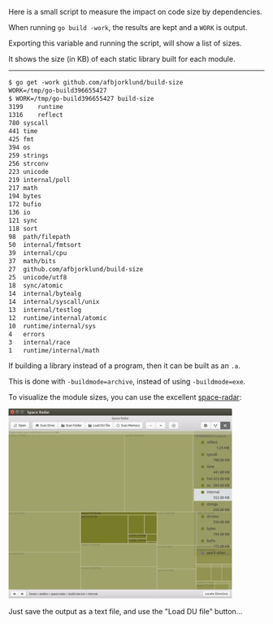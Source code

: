 
Here is a small script to measure the impact on code size by dependencies.

When running `go build -work`, the results are kept and a `WORK` is output.

Exporting this variable and running the script, will show a list of sizes.

It shows the size (in KB) of each static library built for each module.

----

```console
$ go get -work github.com/afbjorklund/build-size
WORK=/tmp/go-build396655427
$ WORK=/tmp/go-build396655427 build-size
3199	runtime
1316	reflect
780	syscall
441	time
425	fmt
394	os
259	strings
256	strconv
223	unicode
219	internal/poll
217	math
194	bytes
172	bufio
136	io
121	sync
118	sort
98	path/filepath
50	internal/fmtsort
39	internal/cpu
37	math/bits
27	github.com/afbjorklund/build-size
25	unicode/utf8
18	sync/atomic
14	internal/bytealg
14	internal/syscall/unix
13	internal/testlog
12	runtime/internal/atomic
10	runtime/internal/sys
4	errors
3	internal/race
1	runtime/internal/math
```

If building a library instead of a program, then it can be built as an `.a`.

This is done with `-buildmode=archive`, instead of using `-buildmode=exe`.

To visualize the module sizes, you can use the excellent [space-radar](https://github.com/zz85/space-radar):

![space-radar screenshot](space-radar.jpg)

Just save the output as a text file, and use the "Load DU file" button...
